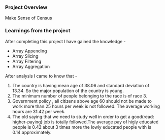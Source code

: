 ### Project Overview

 Make Sense of Census



### Learnings from the project

 After completing this project  I have gained the knowledge -

- Array Appending
- Array Slicing
- Array Filtering
- Array Aggregation

After analysis I came to know that -

1. The country is having mean age of 38.06 and standard deviation of 13.34. So the major population of the country is young.
2. The minimum number of people belonging to the race is of race 3.
3. Government policy , all citizens above age 60 should not be made to work more than 25 hours per week is not followed. The average working hours are 31.42 per week.
4. The old saying that  we need to study well in order to get a good(read: higher-paying) job is totally followed.The average pay of higly educated people is 0.42 about 3 times more the lowly educated people with is 0.14 approximately.


